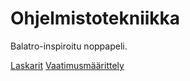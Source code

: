 # Ohjelmistotekniikka
Balatro-inspiroitu noppapeli.

[Laskarit](https://github.com/Mrivu/Ohjelmistotekniikka/tree/main/laskarit)
[Vaatimusmäärittely](https://github.com/Mrivu/Ohjelmistotekniikka/tree/main/dokumentaatio/vaatimusmaarittely.md)


